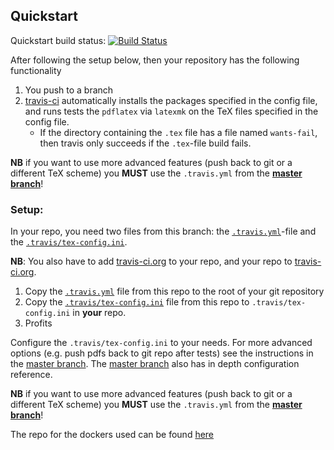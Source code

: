 ## Quickstart
Quickstart build status: [![Build Status](https://travis-ci.org/Strauman/travis-latexbuild.svg?branch=quickstart)](https://travis-ci.org/Strauman/travis-latexbuild)

After following the setup below, then your repository has the following functionality

1. You push to a branch
1. [travis-ci][travis] automatically installs the packages specified in the config file, and runs
    tests the `pdflatex` via `latexmk` on the TeX files specified in the config file.
   - If the directory containing the `.tex` file has a file named `wants-fail`, then travis only succeeds if the `.tex`-file build fails.

**NB** if you want to use more advanced features (push back to git or a different TeX scheme) you __MUST__ use the `.travis.yml`
from the **[master branch][master]**!

### Setup:

In your repo, you need two files from this branch: the [`.travis.yml`][.travis.yml]-file and the [`.travis/tex-config.ini`][tex-config.ini].

**NB**: You also have to add [travis-ci.org][travis] to your repo, and your repo to [travis-ci.org][travis].

1. Copy the [`.travis.yml`][.travis.yml] file from this repo to the root of your git repository
1. Copy the [`.travis/tex-config.ini`][tex-config.ini] file from this repo to `.travis/tex-config.ini` in **your** repo.
1. Profits

Configure the `.travis/tex-config.ini` to your needs. For more advanced options
(e.g. push pdfs back to git repo after tests) see the instructions in the [master branch][master].
The [master branch][master] also has in depth configuration reference.

**NB** if you want to use more advanced features (push back to git or a different TeX scheme) you __MUST__ use the `.travis.yml`
from the **[master branch][master]**!

The repo for the dockers used can be found [here](https://github.com/Strauman/latex-docker)

[1]: https://github.com/Strauman/travis-latexbuild/tree/master
[master]: https://github.com/Strauman/travis-latexbuild/tree/master
[tex-config.ini]: https://github.com/Strauman/travis-latexbuild/blob/quickstart/quickstart/.travis/tex-config.ini
[.travis.yml]: https://github.com/Strauman/travis-latexbuild/blob/quickstart/quickstart/.travis.yml
[travis]: https://travis-ci.org
